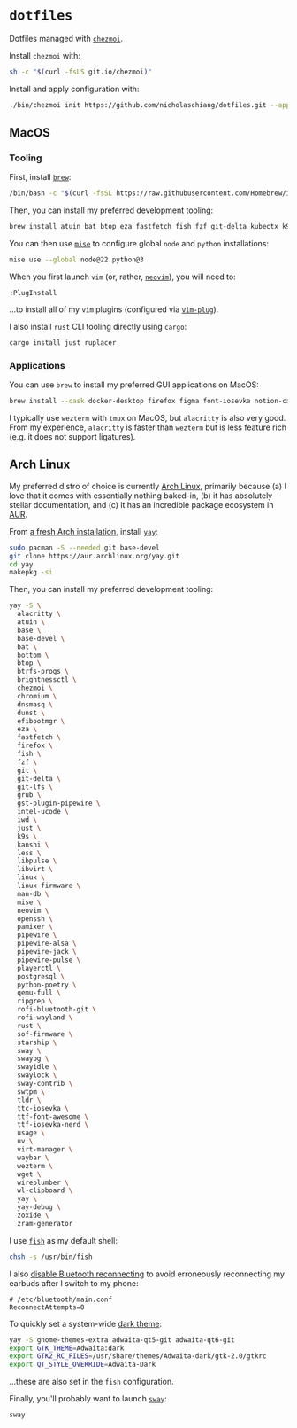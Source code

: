 # `dotfiles`

Dotfiles managed with [`chezmoi`](https://github.com/twpayne/chezmoi).

Install `chezmoi` with:

```bash
sh -c "$(curl -fsLS git.io/chezmoi)"
```

Install and apply configuration with:

```bash
./bin/chezmoi init https://github.com/nicholaschiang/dotfiles.git --apply
```

## MacOS

### Tooling

First, install [`brew`](https://brew.sh):

```bash
/bin/bash -c "$(curl -fsSL https://raw.githubusercontent.com/Homebrew/install/HEAD/install.sh)"
```

Then, you can install my preferred development tooling:

```bash
brew install atuin bat btop eza fastfetch fish fzf git-delta kubectx k9s mise neovim rust starship tmux uv zoxide
```

You can then use [`mise`](https://mise.jdx.dev) to configure global `node` and `python` installations:

```bash
mise use --global node@22 python@3
```

When you first launch `vim` (or, rather, [`neovim`](https://github.com/neovim/neovim)), you will need to:

```
:PlugInstall
```

...to install all of my `vim` plugins (configured via [`vim-plug`](https://github.com/junegunn/vim-plug)).

I also install `rust` CLI tooling directly using `cargo`:

```bash
cargo install just ruplacer
```

### Applications

You can use `brew` to install my preferred GUI applications on MacOS:

```bash
brew install --cask docker-desktop firefox figma font-iosevka notion-calendar raycast wezterm alacritty
```

I typically use `wezterm` with `tmux` on MacOS, but `alacritty` is also very good.
From my experience, `alacritty` is faster than `wezterm` but is less feature rich (e.g. it does not support ligatures).

## Arch Linux

My preferred distro of choice is currently [Arch Linux](https://en.wikipedia.org/wiki/Arch_Linux), primarily because (a) I love that it comes with essentially nothing baked-in, (b) it has absolutely stellar documentation, and (c) it has an incredible package ecosystem in [AUR](https://en.wikipedia.org/wiki/Arch_Linux#AUR).

From [a fresh Arch installation](https://wiki.archlinux.org/title/Installation_guide), install [`yay`](https://github.com/Jguer/yay?tab=readme-ov-file#installation):

```bash
sudo pacman -S --needed git base-devel
git clone https://aur.archlinux.org/yay.git
cd yay
makepkg -si
```

Then, you can install my preferred development tooling:

```bash
yay -S \
  alacritty \
  atuin \
  base \
  base-devel \
  bat \
  bottom \
  btop \
  btrfs-progs \
  brightnessctl \
  chezmoi \
  chromium \
  dnsmasq \
  dunst \
  efibootmgr \
  eza \
  fastfetch \
  firefox \
  fish \
  fzf \
  git \
  git-delta \
  git-lfs \
  grub \
  gst-plugin-pipewire \
  intel-ucode \
  iwd \
  just \
  k9s \
  kanshi \
  less \
  libpulse \
  libvirt \
  linux \
  linux-firmware \
  man-db \
  mise \
  neovim \
  openssh \
  pamixer \
  pipewire \
  pipewire-alsa \
  pipewire-jack \
  pipewire-pulse \
  playerctl \
  postgresql \
  python-poetry \
  qemu-full \
  ripgrep \
  rofi-bluetooth-git \
  rofi-wayland \
  rust \
  sof-firmware \
  starship \
  sway \
  swaybg \
  swayidle \
  swaylock \
  sway-contrib \
  swtpm \
  tldr \
  ttc-iosevka \
  ttf-font-awesome \
  ttf-iosevka-nerd \
  usage \
  uv \
  virt-manager \
  waybar \
  wezterm \
  wget \
  wireplumber \
  wl-clipboard \
  yay \
  yay-debug \
  zoxide \
  zram-generator
```

I use [`fish`](https://fishshell.com/) as my default shell:

```bash
chsh -s /usr/bin/fish
```

I also [disable Bluetooth reconnecting](https://askubuntu.com/questions/1416933/ubuntu-22-04-keeps-reconnecting-to-airpods-when-you-connect-to-them-with-another) to avoid erroneously reconnecting my earbuds after I switch to my phone:

```
# /etc/bluetooth/main.conf
ReconnectAttempts=0
```

To quickly set a system-wide [dark theme](https://wiki.archlinux.org/title/Dark_mode_switching):

```bash
yay -S gnome-themes-extra adwaita-qt5-git adwaita-qt6-git
export GTK_THEME=Adwaita:dark
export GTK2_RC_FILES=/usr/share/themes/Adwaita-dark/gtk-2.0/gtkrc
export QT_STYLE_OVERRIDE=Adwaita-Dark
```

...these are also set in the `fish` configuration.

Finally, you'll probably want to launch [`sway`](https://swaywm.org/):

```bash
sway
```
